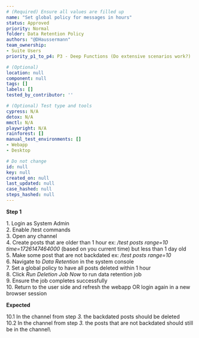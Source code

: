 ```yaml
---
# (Required) Ensure all values are filled up
name: "Set global policy for messages in hours"
status: Approved
priority: Normal
folder: Data Retention Policy
authors: "@DHaussermann"
team_ownership:
- Suite Users
priority_p1_to_p4: P3 - Deep Functions (Do extensive scenarios work?)

# (Optional)
location: null
component: null
tags: []
labels: []
tested_by_contributor: ''

# (Optional) Test type and tools
cypress: N/A
detox: N/A
mmctl: N/A
playwright: N/A
rainforest: []
manual_test_environments: []
- Webapp
- Desktop

# Do not change
id: null
key: null
created_on: null
last_updated: null
case_hashed: null
steps_hashed: null
---
```


**Step 1**

1\. Login as System Admin\
2\. Enable /test commands\
3\. Open any channel\
4\. Create posts that are older than 1 hour ex: _/test posts range=10 time=1726147464000_ (based on you current time) but less than 1 day old\
5\. Make some post that are not backdated ex: _/test posts range=10_\
6\. Navigate to _Data Retention_ in the system console\
7\. Set a global policy to have all posts deleted within 1 hour\
8\. Click _Run Deletion Job Now_ to run data retention job\
9\. Ensure the job completes successfully\
10\. Return to the user side and refresh the webapp OR login again in a new browser session

**Expected**

10.1 In the channel from step _3._ the backdated posts should be deleted\
10.2 In the channel from step _3._ the posts that are not backdated should still be in the channel\
